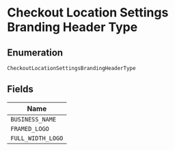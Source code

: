 <!-- Optimized: 2025-10-06 -->
<!-- RPM: 1.6.2.1.1.6.2.1_checkout-location-settings-branding-header-type_20251006 -->
<!-- Session: E2E RPM DNA Application -->
<!-- AOM: RND (Reggie & Dro) -->
<!-- COI: TECHNOLOGY -->
<!-- RPM: HIGH -->
<!-- ACTION: BUILD -->

# Checkout Location Settings Branding Header Type

## Enumeration

`CheckoutLocationSettingsBrandingHeaderType`

## Fields

| Name |
|  --- |
| `BUSINESS_NAME` |
| `FRAMED_LOGO` |
| `FULL_WIDTH_LOGO` |
